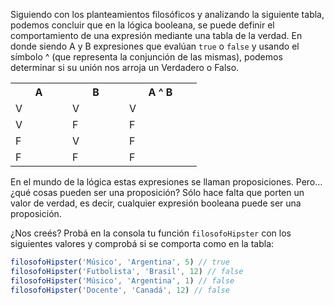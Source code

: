 Siguiendo con los planteamientos filosóficos y analizando la siguiente tabla, podemos concluir que en la lógica booleana, se puede definir el comportamiento de una expresión mediante una tabla de la verdad. En donde siendo A y B expresiones que evalúan `true` o `false` y usando el símbolo ^ (que representa la conjunción de las mismas), podemos determinar si su unión nos arroja un Verdadero o Falso. 

<table class="table table-striped table-bordered table-condensed text-center">
  <tr>
    <th class ="text-center" style="width: 75px">A</th>
    <th class ="text-center" style="width: 75px">B</th>
    <th class ="text-center" style="width: 100px">A ^ B</th>
  </tr>
  <tr>
    <td>V</td>
    <td>V</td>
    <td>V</td>
  </tr>
  <tr>
    <td>V</td>
    <td>F</td>
    <td>F</td>
  </tr>
  <tr>
    <td>F</td>
    <td>V</td>
    <td>F</td>
  </tr>
  <tr>
    <td>F</td>
    <td>F</td>
    <td>F</td>
  </tr>
</table>

En el mundo de la lógica estas expresiones se llaman proposiciones. Pero… ¿qué cosas pueden ser una proposición?
Sólo hace falta que porten un valor de verdad, es decir, cualquier expresión booleana puede ser una proposición.

¿Nos creés? Probá en la consola tu función `filosofoHipster` con los siguientes valores y comprobá si se comporta como en la tabla:

```javascript 
filosofoHipster('Músico', 'Argentina', 5) // true
filosofoHipster('Futbolista', 'Brasil', 12) // false
filosofoHipster('Músico', 'Argentina', 1) // false
filosofoHipster('Docente', 'Canadá', 12) // false
```
